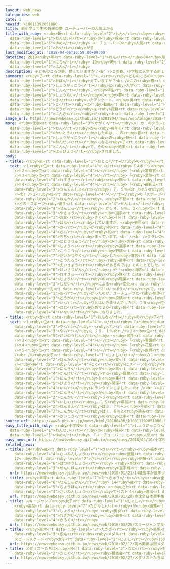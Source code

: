 ```yaml
---
layout: web_news
categories: web
cate: 1
newsid: k10011392851000
title: 新小学１年生の将来の夢 ユーチューバーの人気上がる
title_with_ruby: <ruby>新<rt data-ruby-level="2">しん</rt></ruby><ruby>小学<rt data-ruby-level="1">しょうがく</rt></ruby>１<ruby>年生<rt
  data-ruby-level="1">ねんせい</rt></ruby>の<ruby>将来<rt data-ruby-level="6">しょうらい</rt></ruby>の<ruby>夢<rt
  data-ruby-level="5">ゆめ</rt></ruby> ユーチューバーの<ruby>人気<rt data-ruby-level="1">にんき</rt></ruby><ruby>上<rt
  data-ruby-level="1">あ</rt></ruby>がる
last_modified_at: '2018-04-06T10:59:00+09:00'
datetime: 2018<ruby>年<rt data-ruby-level="1">ねん</rt></ruby>04<ruby>月<rt data-ruby-level="1">がつ</rt></ruby>06<ruby>日<rt
  data-ruby-level="1">にち</rt></ruby> 10<ruby>時<rt data-ruby-level="2">じ</rt></ruby>59<ruby>分<rt
  data-ruby-level="2">ふん</rt></ruby>
description: 子どものころの夢、覚えていますか？<br />この春、小学校に入学する新１年生たちに将来の夢を聞いたアンケート。男の子は動画サイトに動画を投稿する「ユーチューバー」の人気が上がっています。
summary: <ruby>子<rt data-ruby-level="1">こ</rt></ruby>どものころの<ruby>夢<rt data-ruby-level="5">ゆめ</rt></ruby>、<ruby>覚<rt
  data-ruby-level="4">おぼ</rt></ruby>えていますか？<br />この<ruby>春<rt data-ruby-level="2">はる</rt></ruby>、<ruby>小学校<rt
  data-ruby-level="1">しょうがっこう</rt></ruby>に<ruby>入学<rt data-ruby-level="1">にゅうがく</rt></ruby>する<ruby>新<rt
  data-ruby-level="2">しん</rt></ruby>１<ruby>年生<rt data-ruby-level="1">ねんせい</rt></ruby>たちに<ruby>将来<rt
  data-ruby-level="6">しょうらい</rt></ruby>の<ruby>夢<rt data-ruby-level="5">ゆめ</rt></ruby>を<ruby>聞<rt
  data-ruby-level="2">き</rt></ruby>いたアンケート。<ruby>男<rt data-ruby-level="1">おとこ</rt></ruby>の<ruby>子<rt
  data-ruby-level="1">こ</rt></ruby>は<ruby>動画<rt data-ruby-level="3">どうが</rt></ruby>サイトに<ruby>動画<rt
  data-ruby-level="3">どうが</rt></ruby>を<ruby>投稿<rt data-ruby-level="7">とうこう</rt></ruby>する「ユーチューバー」の<ruby>人気<rt
  data-ruby-level="1">にんき</rt></ruby>が<ruby>上<rt data-ruby-level="1">あ</rt></ruby>がっています。
image_url: https://newswebeasy.github.io/ja201804/news/web/image/2018/04/06/K10011392851_1804061631_1804061635_01_02.jpg
more: <ruby>化学<rt data-ruby-level="3">かがく</rt></ruby>メーカーのクラレが<ruby>平成<rt data-ruby-level="4">へいせい</rt></ruby>１１<ruby>年<rt
  data-ruby-level="1">ねん</rt></ruby>から<ruby>毎年行<rt data-ruby-level="2">まいとしおこな</rt></ruby>っているアンケート。<ruby>回答<rt
  data-ruby-level="2">かいとう</rt></ruby>したのは、この<ruby>春<rt data-ruby-level="2">はる</rt></ruby><ruby>小学校<rt
  data-ruby-level="1">しょうがっこう</rt></ruby>の<ruby>新<rt data-ruby-level="2">しん</rt></ruby>１<ruby>年生<rt
  data-ruby-level="1">ねんせい</rt></ruby>になる<ruby>子<rt data-ruby-level="1">こ</rt></ruby>どもたち４０００<ruby>人<rt
  data-ruby-level="1">にん</rt></ruby>で、その<ruby>結果<rt data-ruby-level="4">けっか</rt></ruby>が<ruby>発表<rt
  data-ruby-level="3">はっぴょう</rt></ruby>されました。
body:
- title: <ruby>男<rt data-ruby-level="1">おとこ</rt></ruby>の<ruby>子<rt data-ruby-level="1">こ</rt></ruby>のランキング
  text: ▽１<ruby>位<rt data-ruby-level="4">い</rt></ruby>「スポーツ<ruby>選手<rt data-ruby-level="4">せんしゅ</rt></ruby>」２０．５％<br
    />▽２<ruby>位<rt data-ruby-level="4">い</rt></ruby>「<ruby>警察官<rt data-ruby-level="6">けいさつかん</rt></ruby>」１２．５％<br
    />▽３<ruby>位<rt data-ruby-level="4">い</rt></ruby>「<ruby>消防<rt data-ruby-level="5">しょうぼう</rt></ruby>・<ruby>レスキュー<rt
    data-ruby-level="4">れすきゅー</rt></ruby><ruby>隊<rt data-ruby-level="4">たい</rt></ruby>」７．８％<br
    />▽４<ruby>位<rt data-ruby-level="4">い</rt></ruby>「<ruby>運転士<rt data-ruby-level="4">うんてんし</rt></ruby>・<ruby>運転手<rt
    data-ruby-level="3">うんてんしゅ</rt></ruby>」７．５％<br />▽５<ruby>位<rt data-ruby-level="4">い</rt></ruby>「テレビ・アニメキャラクター」６．３％<br
    /><br />１<ruby>位<rt data-ruby-level="4">い</rt></ruby>の「スポーツ<ruby>選手<rt data-ruby-level="4">せんしゅ</rt></ruby>」は２０<ruby>年間<rt
    data-ruby-level="2">ねんかん</rt></ruby>、<ruby>不動<rt data-ruby-level="4">ふどう</rt></ruby>。<br
    />どの「スポーツ<ruby>選手<rt data-ruby-level="4">せんしゅ</rt></ruby>」になりたいかの<ruby>内訳<rt data-ruby-level="6">うちわけ</rt></ruby>は、「サッカー<ruby>選手<rt
    data-ruby-level="4">せんしゅ</rt></ruby>」が５４．９％。２<ruby>位<rt data-ruby-level="4">い</rt></ruby>の「<ruby>野球<rt
    data-ruby-level="3">やきゅう</rt></ruby><ruby>選手<rt data-ruby-level="4">せんしゅ</rt></ruby>」の２４．１％を<ruby>大<rt
    data-ruby-level="1">おお</rt></ruby>きく<ruby>引<rt data-ruby-level="7">ひ</rt></ruby>き<ruby>離<rt
    data-ruby-level="7">はな</rt></ruby>していますが、<ruby>去年<rt data-ruby-level="3">きょねん</rt></ruby>はその<ruby>差<rt
    data-ruby-level="4">さ</rt></ruby>が<ruby>約<rt data-ruby-level="4">やく</rt></ruby>４０ポイントありましたが、ことしはその<ruby>差<rt
    data-ruby-level="4">さ</rt></ruby>が<ruby>約<rt data-ruby-level="4">やく</rt></ruby>３０ポイントに<ruby>縮<rt
    data-ruby-level="6">ちぢ</rt></ruby>まっています。<br /><br />クラレの<ruby>担当者<rt data-ruby-level="6">たんとうしゃ</rt></ruby>は「<ruby>二刀流<rt
    data-ruby-level="3">にとうりゅう</rt></ruby>の<ruby>大谷<rt data-ruby-level="2">おおたに</rt></ruby><ruby>翔平<rt
    data-ruby-level="8">しょうへい</rt></ruby><ruby>選手<rt data-ruby-level="4">せんしゅ</rt></ruby>や<ruby>高校<rt
    data-ruby-level="2">こうこう</rt></ruby><ruby>野球<rt data-ruby-level="3">やきゅう</rt></ruby>で<ruby>大活躍<rt
    data-ruby-level="7">だいかつやく</rt></ruby>した<ruby>清宮<rt data-ruby-level="4">きよみや</rt></ruby><ruby>幸太郎<rt
    data-ruby-level="7">こうたろう</rt></ruby><ruby>選手<rt data-ruby-level="4">せんしゅ</rt></ruby>の<ruby>影響<rt
    data-ruby-level="7">えいきょう</rt></ruby>があるのでは」とのことでした。<br /><br />そのほか「<ruby>警察官<rt
    data-ruby-level="6">けいさつかん</rt></ruby>」や「<ruby>消防<rt data-ruby-level="5">しょうぼう</rt></ruby>・<ruby>レスキュー<rt
    data-ruby-level="4">れすきゅー</rt></ruby><ruby>隊<rt data-ruby-level="4">たい</rt></ruby>」といった<ruby>上位<rt
    data-ruby-level="4">じょうい</rt></ruby>の<ruby>職業<rt data-ruby-level="5">しょくぎょう</rt></ruby>は、<ruby>時代<rt
    data-ruby-level="3">じだい</rt></ruby>による<ruby>変化<rt data-ruby-level="4">へんか</rt></ruby>はそれほどないようです。<br
    /><br /><ruby>一方<rt data-ruby-level="2">いっぽう</rt></ruby>で、<ruby>人気<rt data-ruby-level="1">にんき</rt></ruby>が<ruby>上<rt
    data-ruby-level="1">あ</rt></ruby>がったのが、ユーチューブに<ruby>制作<rt data-ruby-level="5">せいさく</rt></ruby>した<ruby>動画<rt
    data-ruby-level="3">どうが</rt></ruby>を<ruby>投稿<rt data-ruby-level="7">とうこう</rt></ruby>する「ユーチューバー」です。トップ１０<ruby>入<rt
    data-ruby-level="1">い</rt></ruby>りとはいきませんでしたが、１５<ruby>位<rt data-ruby-level="4">い</rt></ruby>にランクイン。<ruby>初<rt
    data-ruby-level="4">はじ</rt></ruby>めて２０<ruby>位<rt data-ruby-level="4">い</rt></ruby><ruby>以内<rt
    data-ruby-level="4">いない</rt></ruby>になりました。
- title: <ruby>女<rt data-ruby-level="1">おんな</rt></ruby>の<ruby>子<rt data-ruby-level="1">こ</rt></ruby>のランキング
  text: ▽１<ruby>位<rt data-ruby-level="4">い</rt></ruby>「<ruby>ケーキ<rt data-ruby-level="3">けーき</rt></ruby><ruby>屋<rt
    data-ruby-level="3">や</rt></ruby>・<ruby>パン<rt data-ruby-level="3">ぱん</rt></ruby><ruby>屋<rt
    data-ruby-level="3">や</rt></ruby>」２９．１％<br />▽２<ruby>位<rt data-ruby-level="4">い</rt></ruby>「<ruby>芸能人<rt
    data-ruby-level="5">げいのうじん</rt></ruby>・<ruby>歌手<rt data-ruby-level="2">かしゅ</rt></ruby>・モデル」９．３％<br
    />▽３<ruby>位<rt data-ruby-level="4">い</rt></ruby>「<ruby>看護師<rt data-ruby-level="6">かんごし</rt></ruby>」６．８％<br
    />▽４<ruby>位<rt data-ruby-level="4">い</rt></ruby>「<ruby>花屋<rt data-ruby-level="3">はなや</rt></ruby>」５．５％<br
    />▽５<ruby>位<rt data-ruby-level="4">い</rt></ruby>「<ruby>医師<rt data-ruby-level="5">いし</rt></ruby>」４．６％<br
    /><br /><ruby>女子<rt data-ruby-level="1">じょし</rt></ruby>の１<ruby>位<rt data-ruby-level="4">い</rt></ruby>も２０<ruby>年間<rt
    data-ruby-level="2">ねんかん</rt></ruby><ruby>変<rt data-ruby-level="4">か</rt></ruby>わっていません。<br
    /><ruby>特<rt data-ruby-level="4">とく</rt></ruby>にスイーツを<ruby>作<rt data-ruby-level="2">つく</rt></ruby>る「パティシエ」の<ruby>人気<rt
    data-ruby-level="1">にんき</rt></ruby>が<ruby>高<rt data-ruby-level="2">たか</rt></ruby>まっているそうです。ネイリストやメイクアップアーティストなど、おしゃれに<ruby>関係<rt
    data-ruby-level="4">かんけい</rt></ruby>する<ruby>職業<rt data-ruby-level="5">しょくぎょう</rt></ruby>も<ruby>人気<rt
    data-ruby-level="1">にんき</rt></ruby>を<ruby>集<rt data-ruby-level="3">あつ</rt></ruby>め、「<ruby>美容<rt
    data-ruby-level="5">びよう</rt></ruby><ruby>関係<rt data-ruby-level="4">かんけい</rt></ruby>」が１４<ruby>位<rt
    data-ruby-level="4">い</rt></ruby>にランクインしました。<br /><br />また、<ruby>着実<rt data-ruby-level="3">ちゃくじつ</rt></ruby>に<ruby>人気<rt
    data-ruby-level="1">にんき</rt></ruby>が<ruby>高<rt data-ruby-level="2">たか</rt></ruby>まっているのが<ruby>今回<rt
    data-ruby-level="2">こんかい</rt></ruby>５<ruby>位<rt data-ruby-level="4">い</rt></ruby>になった「<ruby>医師<rt
    data-ruby-level="5">いし</rt></ruby>」。１５<ruby>年前<rt data-ruby-level="2">ねんまえ</rt></ruby>は２．８％→１０<ruby>年前<rt
    data-ruby-level="2">ねんまえ</rt></ruby>は３．７％→５<ruby>年前<rt data-ruby-level="2">ねんまえ</rt></ruby>は４．３％→<ruby>今回<rt
    data-ruby-level="2">こんかい</rt></ruby>は４．６％と<ruby>過去<rt data-ruby-level="5">かこ</rt></ruby><ruby>最高<rt
    data-ruby-level="4">さいこう</rt></ruby>の<ruby>比率<rt data-ruby-level="5">ひりつ</rt></ruby>になりました。
source_url: https://www3.nhk.or.jp/news/html/20180406/k10011392851000.html
easy_title_with_ruby: <ruby>小学校<rt data-ruby-level="1">しょうがっこう</rt></ruby>１<ruby>年生<rt
  data-ruby-level="1">ねんせい</rt></ruby>の<ruby>将来<rt data-ruby-level="6">しょうらい</rt></ruby>の<ruby>夢<rt
  data-ruby-level="5">ゆめ</rt></ruby> 「ユーチューバー」も<ruby>人気<rt data-ruby-level="1">にんき</rt></ruby>
easy_news_url: https://newswebeasy.github.io/news/easy/2018/04/10/小学校1年生の将来の夢-ユーチューバーも人気
related_news:
- title: 14<ruby>歳<rt data-ruby-level="7">さい</rt></ruby><ruby>張本<rt data-ruby-level="5">ちょうほん</rt></ruby>が<ruby>最年少<rt
    data-ruby-level="4">さいねんしょう</rt></ruby><ruby>優勝<rt data-ruby-level="6">ゆうしょう</rt></ruby>
    17<ruby>歳<rt data-ruby-level="7">さい</rt></ruby><ruby>伊藤<rt data-ruby-level="8">いとう</rt></ruby>も<ruby>初優勝<rt
    data-ruby-level="6">はつゆうしょう</rt></ruby> <ruby>卓球<rt data-ruby-level="7">たっきゅう</rt></ruby><ruby>全日本<rt
    data-ruby-level="3">ぜんにほん</rt></ruby><ruby>選手権<rt data-ruby-level="6">せんしゅけん</rt></ruby>
  url: https://newswebeasy.github.io/news/web/2018/01/21/14歳張本が最年少優勝-17歳伊藤も初優勝-卓球全日本選手権
- title: <ruby>卓球<rt data-ruby-level="7">たっきゅう</rt></ruby><ruby>全日本<rt data-ruby-level="3">ぜんにほん</rt></ruby><ruby>選手権<rt
    data-ruby-level="6">せんしゅけん</rt></ruby> 14<ruby>歳<rt data-ruby-level="7">さい</rt></ruby><ruby>張本<rt
    data-ruby-level="5">ちょうほん</rt></ruby> <ruby>史上<rt data-ruby-level="4">しじょう</rt></ruby><ruby>最年少<rt
    data-ruby-level="4">さいねんしょう</rt></ruby>でベスト４<ruby>進出<rt data-ruby-level="3">しんしゅつ</rt></ruby>
  url: https://newswebeasy.github.io/news/web/2018/01/20/卓球全日本選手権-14歳張本-史上最年少でベスト4進出
- title: スキージャンプ<ruby>女子<rt data-ruby-level="1">じょし</rt></ruby><ruby>Ｗ杯<rt data-ruby-level="7">わーるどかっぷ</rt></ruby>
    <ruby>高梨<rt data-ruby-level="7">たかなし</rt></ruby>が<ruby>通算<rt data-ruby-level="2">つうさん</rt></ruby>54<ruby>勝<rt
    data-ruby-level="3">しょう</rt></ruby> <ruby>男女<rt data-ruby-level="1">だんじょ</rt></ruby><ruby>歴代<rt
    data-ruby-level="4">れきだい</rt></ruby><ruby>最多<rt data-ruby-level="4">さいた</rt></ruby><ruby>記録<rt
    data-ruby-level="4">きろく</rt></ruby>
  url: https://newswebeasy.github.io/news/web/2018/03/25/スキージャンプ女子W杯-高梨が通算54勝-男女歴代最多記録
- title: <ruby>高木<rt data-ruby-level="2">たかぎ</rt></ruby><ruby>美帆<rt data-ruby-level="8">みほ</rt></ruby>は<ruby>銀<rt
    data-ruby-level="3">ぎん</rt></ruby><ruby>メダル<rt data-ruby-level="3">めだる</rt></ruby>
    スピードスケート<ruby>女子<rt data-ruby-level="1">じょし</rt></ruby>1500m
  url: https://newswebeasy.github.io/news/web/2018/02/12/高木美帆は銀メダル-スピードスケート女子1500m
- title: メダリストたちは<ruby>何<rt data-ruby-level="2">なに</rt></ruby>を<ruby>語<rt data-ruby-level="2">かた</rt></ruby>る？<ruby>帰国<rt
    data-ruby-level="2">きこく</rt></ruby><ruby>報告会<rt data-ruby-level="5">ほうこくかい</rt></ruby>
  url: https://newswebeasy.github.io/news/web/2018/02/27/メダリストたちは何を語る帰国報告会
...
```

